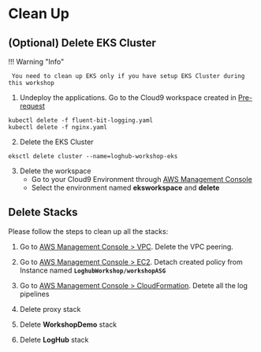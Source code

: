# Clean Up

## (Optional) Delete EKS Cluster
!!! Warning "Info"

     You need to clean up EKS only if you have setup EKS Cluster during this workshop

1. Undeploy the applications. Go to the Cloud9 workspace created in [Pre-request](../deployment/create-eks.md#create-a-workspace)
```commandline
kubectl delete -f fluent-bit-logging.yaml
kubectl delete -f nginx.yaml
```
2. Delete the EKS Cluster
```commandline
eksctl delete cluster --name=loghub-workshop-eks
```
3. Delete the workspace
    * Go to your Cloud9 Environment through <a href="https://us-east-1.console.aws.amazon.com/cloud9/home?region=us-east-1" target="_blank">AWS Management Console</a>
    * Select the environment named **eksworkspace** and **delete**

## Delete Stacks
Please follow the steps to clean up all the stacks:

1. Go to <a href="https://console.aws.amazon.com/vpc/home?region=us-east-1#vpcs:" target="_blank">AWS Management Console > VPC</a>. Delete the VPC peering.

2. Go to <a href="https://console.aws.amazon.com/ec2/v2/home?region=us-east-1#Instances:" target="_blank">AWS Management Console > EC2</a>. Detach created policy from Instance named **`LoghubWorkshop/workshopASG`**

3. Go to <a href="https://console.aws.amazon.com/cloudformation/home?region=us-east-1#/stacks?filteringStatus=active&filteringText=&viewNested=true&hideStacks=false" target="_blank">AWS Management Console > CloudFormation</a>. Detete all the log pipelines

4. Delete proxy stack

5. Delete **WorkshopDemo** stack

6. Delete **LogHub** stack
